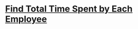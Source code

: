 # [Find Total Time Spent by Each Employee](https://leetcode.com/problems/find-total-time-spent-by-each-employee/)

```sql

```